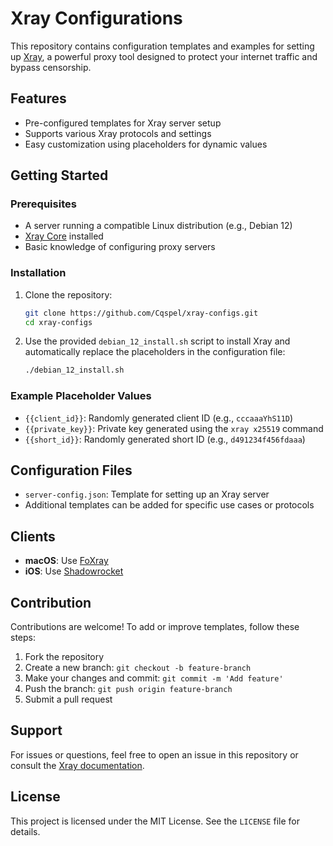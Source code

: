 # Xray Configurations

This repository contains configuration templates and examples for setting up [Xray](https://github.com/XTLS/Xray-core), a powerful proxy tool designed to protect your internet traffic and bypass censorship.

## Features
- Pre-configured templates for Xray server setup
- Supports various Xray protocols and settings
- Easy customization using placeholders for dynamic values

## Getting Started

### Prerequisites
- A server running a compatible Linux distribution (e.g., Debian 12)
- [Xray Core](https://github.com/XTLS/Xray-core) installed
- Basic knowledge of configuring proxy servers

### Installation
1. Clone the repository:
   ```bash
   git clone https://github.com/Cqspel/xray-configs.git
   cd xray-configs
   ```

2. Use the provided `debian_12_install.sh` script to install Xray and automatically replace the placeholders in the configuration file:
   ```bash
   ./debian_12_install.sh
   ```

### Example Placeholder Values
- `{{client_id}}`: Randomly generated client ID (e.g., `cccaaaYhS11D`)
- `{{private_key}}`: Private key generated using the `xray x25519` command
- `{{short_id}}`: Randomly generated short ID (e.g., `d491234f456fdaaa`)

## Configuration Files
- `server-config.json`: Template for setting up an Xray server
- Additional templates can be added for specific use cases or protocols

## Clients
- **macOS**: Use [FoXray](https://github.com)
- **iOS**: Use [Shadowrocket](https://apps.apple.com)

## Contribution
Contributions are welcome! To add or improve templates, follow these steps:
1. Fork the repository
2. Create a new branch: `git checkout -b feature-branch`
3. Make your changes and commit: `git commit -m 'Add feature'`
4. Push the branch: `git push origin feature-branch`
5. Submit a pull request

## Support
For issues or questions, feel free to open an issue in this repository or consult the [Xray documentation](https://xtls.github.io/).

## License
This project is licensed under the MIT License. See the `LICENSE` file for details.
